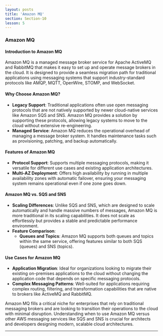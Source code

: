 ```yaml
---
layout: posts
title: 'Amazon MQ'
section: Section-10
lesson: 5
---
```


### Amazon MQ

#### Introduction to Amazon MQ

Amazon MQ is a managed message broker service for Apache ActiveMQ and RabbitMQ that makes it easy to set up and operate message brokers in the cloud. It is designed to provide a seamless migration path for traditional applications using messaging systems that support industry-standard protocols like AMQP, MQTT, OpenWire, STOMP, and WebSocket.

<!-- pagebreak -->

#### Why Choose Amazon MQ?

- **Legacy Support**: Traditional applications often use open messaging protocols that are not natively supported by newer cloud-native services like Amazon SQS and SNS. Amazon MQ provides a solution by supporting these protocols, allowing legacy systems to move to the cloud without extensive re-engineering.
- **Managed Service**: Amazon MQ reduces the operational overhead of managing a message broker system. It handles maintenance tasks such as provisioning, patching, and backup automatically.

<!-- pagebreak -->

#### Features of Amazon MQ

- **Protocol Support**: Supports multiple messaging protocols, making it versatile for different use cases and existing application architectures.
- **Multi-AZ Deployment**: Offers high availability by running in multiple availability zones with automatic failover, ensuring your messaging system remains operational even if one zone goes down.

<!-- pagebreak -->

#### Amazon MQ vs. SQS and SNS

- **Scaling Differences**: Unlike SQS and SNS, which are designed to scale automatically and handle massive numbers of messages, Amazon MQ is more traditional in its scaling capabilities. It does not scale as effortlessly but provides a stable and predictable performance environment.
- **Feature Comparison**:
  - **Queues and Topics**: Amazon MQ supports both queues and topics within the same service, offering features similar to both SQS (queues) and SNS (topics).

<!-- pagebreak -->

#### Use Cases for Amazon MQ

- **Application Migration**: Ideal for organizations looking to migrate their existing on-premises applications to the cloud without changing the application code that depends on specific messaging protocols.
- **Complex Messaging Patterns**: Well-suited for applications requiring complex routing, filtering, and transformation capabilities that are native to brokers like ActiveMQ and RabbitMQ.

Amazon MQ fills a critical niche for enterprises that rely on traditional messaging brokers and are looking to transition their operations to the cloud with minimal disruption. Understanding when to use Amazon MQ versus other AWS messaging services like SQS and SNS is crucial for architects and developers designing modern, scalable cloud architectures.

---
